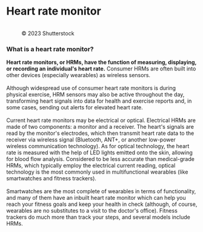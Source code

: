 # Heart rate monitor

<figure><img src="https://images.versus.io/property/heartratemonitor-1598531231232.variety.jpg" alt=""><figcaption><p>© 2023 Shutterstock</p></figcaption></figure>

### What is a heart rate monitor?

**Heart rate monitors, or HRMs, have the function of measuring, displaying, or recording an individual's heart rate.** Consumer HRMs are often built into other devices (especially wearables) as wireless sensors.\
\
Although widespread use of consumer heart rate monitors is during physical exercise, HRM sensors may also be active throughout the day, transforming heart signals into data for health and exercise reports and, in some cases, sending out alerts for elevated heart rate.\
\
Current heart rate monitors may be electrical or optical. Electrical HRMs are made of two components: a monitor and a receiver. The heart's signals are read by the monitor's electrodes, which then transmit heart rate data to the receiver via wireless signal (Bluetooth, ANT+, or another low-power wireless communication technology). As for optical technology, the heart rate is measured with the help of LED lights emitted onto the skin, allowing for blood flow analysis. Considered to be less accurate than medical-grade HRMs, which typically employ the electrical current reading, optical technology is the most commonly used in multifunctional wearables (like smartwatches and fitness trackers).\
\
Smartwatches are the most complete of wearables in terms of functionality, and many of them have an inbuilt heart rate monitor which can help you reach your fitness goals and keep your health in check (although, of course, wearables are no substitutes to a visit to the doctor's office). Fitness trackers do much more than track your steps, and several models include HRMs.
